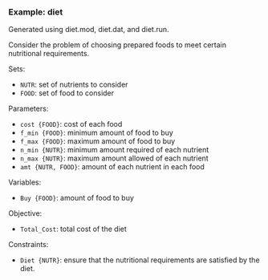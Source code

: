 ### Example: diet

Generated using diet.mod, diet.dat, and diet.run.

Consider the problem of choosing prepared foods to meet certain nutritional requirements.

Sets:
- `NUTR`: set of nutrients to consider
- `FOOD`: set of food to consider

Parameters:
- `cost {FOOD}`: cost of each food
- `f_min {FOOD}`: minimum amount of food to buy
- `f_max {FOOD}`: maximum amount of food to buy
- `n_min {NUTR}`: minimum amount required of each nutrient
- `n_max {NUTR}`: maximum amount allowed of each nutrient
- `amt {NUTR, FOOD}`: amount of each nutrient in each food

Variables:
- `Buy {FOOD}`: amount of food to buy

Objective:
- `Total_Cost`: total cost of the diet

Constraints:
- `Diet {NUTR}`: ensure that the nutritional requirements are satisfied by the diet. 
